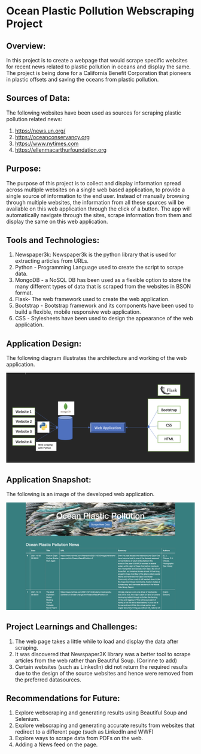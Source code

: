 # Ocean Plastic Pollution Webscraping Project

## Overview:

In this project is to create a webpage that would scrape specific websites for recent news related to plastic pollution in oceans and display the same. The project is being done for a California Benefit Corporation that pioneers in plastic offsets and saving the oceans from plastic pollution.

## Sources of Data:

The following websites have been used as sources for scraping plastic pollution related news:


1. https://news.un.org/
2. https://oceanconservancy.org
3. https://www.nytimes.com
4. https://ellenmacarthurfoundation.org

## Purpose:

The purpose of this project is to collect and display information spread across multiple websites on a single web based application, to provide a single source of information to the end user. Instead of manually browsing through multiple websites, the information from all these spurces will be available on this web application through the click of a button. The app will automatically navigate through the sites, scrape information from them and display the same on this web application.

## Tools and Technologies:

1. Newspaper3k: Newspaper3k is the python library that is used for extracting articles from URLs.
2. Python - Programming Language used to create the script to scrape data.
3. MongoDB - a NoSQL DB has been used as a flexible option to store the many different types of data that is scraped from the websites in BSON format.
4. Flask- The web framework used to create the web application.
5. Bootstrap - Bootstrap framework and its components have been used to build a flexible, mobile responsive web application. 
6. CSS - Stylesheets have been used to design the appearance of the web application.

## Application Design:

The following diagram illustrates the architecture and working of the web application.

![design](screenshots/design.png)

## Application Snapshot:

The following is an image of the developed web application.

![webapp](screenshots/webapp.png)

## Project Learnings and Challenges:

1. The web page takes a little while to load and display the data after scraping.
2. It was discovered that Newspaper3K library was a better tool to scrape articles from the web rather than Beautiful Soup. (Corinne to add)
3. Certain websites (such as LinkedIn) did not return the required results due to the design of the source websites and hence were removed from the preferred datasources.

## Recommendations for Future:
1. Explore webscraping and generating results using Beautiful Soup and  Selenium.
2. Explore webscraping and generating accurate results from websites that redirect to a different page (such as LinkedIn and WWF)
3. Explore ways to scrape data from PDFs on the web.
4. Adding a News feed on the page.

